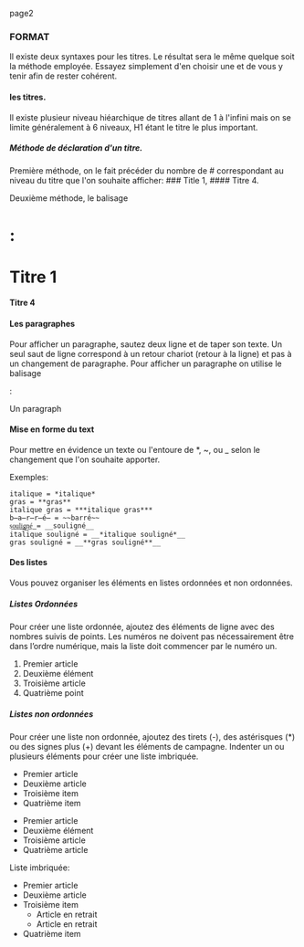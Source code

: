 page2

### FORMAT

Il existe deux syntaxes pour les titres. Le résultat sera le même quelque soit la méthode employée. Essayez simplement d'en choisir une et de vous y tenir afin de  rester cohérent.

#### les titres.

Il existe plusieur niveau hiéarchique de titres allant de 1 à l'infini mais on se limite généralement à 6 niveaux, H1 étant le titre le plus important.

##### Méthode de déclaration d'un titre.

Première méthode, on le fait précéder du nombre de # correspondant au niveau du titre que l'on souhaite afficher: ### Title 1, #### Titre 4.

Deuxième méthode, le balisage <h1> : <h1>Titre 1</h1> <h4>Titre  4</h4>


#### Les paragraphes

Pour afficher un paragraphe, sautez deux ligne et de taper son texte. Un seul saut de ligne correspond à un retour chariot (retour à la ligne) et pas à un changement de paragraphe.
Pour afficher un paragraphe on utilise le balisage <p>: <p>Un paragraph</p>

#### Mise en forme du text

Pour mettre en évidence un texte ou l'entoure de *, ~, ou _ selon le changement que l'on souhaite apporter.

Exemples:

    italique = *italique*
    gras = **gras**
    italique gras = ***italique gras***
    b̶a̶r̶r̶é̶ = ~~barré~~
    s͟o͟u͟l͟i͟g͟n͟é͟ = __souligné__
    italique souligné = __*italique souligné*__
    gras souligné = __**gras souligné**__

#### Des listes

Vous pouvez organiser les éléments en listes ordonnées et non ordonnées.

##### Listes Ordonnées

Pour créer une liste ordonnée, ajoutez des éléments de ligne avec des nombres suivis de points. Les numéros ne doivent pas nécessairement être dans l’ordre numérique, mais la liste doit commencer par le numéro un.

1. Premier article
2. Deuxième élément
3. Troisième article
4. Quatrième point

##### Listes non ordonnées

Pour créer une liste non ordonnée, ajoutez des tirets (-), des astérisques (*) ou des signes plus (+) devant les éléments de campagne. Indenter un ou plusieurs éléments pour créer une liste imbriquée.

- Premier article	
- Deuxième article
- Troisième item
- Quatrième item

* Premier article
* Deuxième élément
* Troisième article
* Quatrième article

Liste imbriquée:

- Premier article
- Deuxième article
- Troisième item
    - Article en retrait
    - Article en retrait
- Quatrième item





